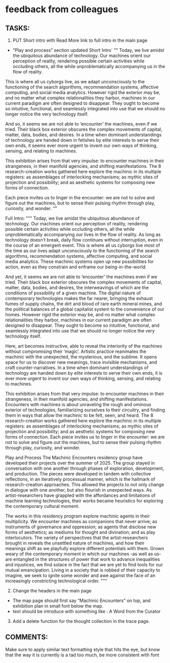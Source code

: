 # feedback from colleagues 

## TASKS:
1. PUT Short intro with Read More link to full intro in the main page
 - “Play and process” section updated
Short Intro`
""
Today, we live amidst the ubiquitous abundance of technology. Our machines orient our perception of reality, rendering possible certain activities while occluding others, all the while unproblematically accompanying us in the flow of reality. 

This is where all us cyborgs live, as we adapt unconsciously to the functioning of the search algorithms, recommendation systems, affective computing, and social media analytics. However rigid the exterior may be, and no matter what complex relationalities they harbor, machines in our current paradigm are often designed to disappear. They ought to become so intuitive, functional, and seamlessly integrated into use that we should no longer notice the very technology itself. 

And so, it seems we are not able to ‘encounter’ the machines, even if we tried. Their black box exterior obscures the complex movements of capital, matter, data, bodies, and desires. In a time when dominant understandings of technology are handed down in fetishes by elite interests to serve their own ends, it seems ever more urgent to invent our own ways of thinking, sensing, and relating to machines.

This exhibition arises from that very impulse: to encounter machines in their strangeness, in their manifold agencies, and shifting manifestations. The 8 research-creation works gathered here explore the machinic in its multiple registers: as assemblages of interlocking mechanisms; as mythic sites of projection and possibility; and as aesthetic systems for composing new forms of connection. 

Each piece invites us to linger in the encounter: we are not to solve and figure out the machines, but to sense their pulsing rhythm through play, curiosity, and wonder.
""

Full Intro:
"""
Today, we live amidst the ubiquitous abundance of technology. Our machines orient our perception of reality, rendering possible certain activities while occluding others, all the while unproblematically accompanying our lives in the flow of reality. As long as technology doesn’t break, daily flow continues without interruption, even in the course of an emergent event. This is where all us cyborgs live most of the time as our lives adapt unconsciously to the functioning of the search algorithms, recommendation systems, affective computing, and social media analytics. These machinic systems open up new possibilities for action, even as they constrain and enframe our being-in-the-world.

And yet, it seems we are not able to ‘encounter’ the machines even if we tried. Their black box exterior obscures the complex movements of capital, matter, data, bodies, and desires, the interweavings of which are the conditions of possibility of a given machine. The digital nature of contemporary technologies makes the far nearer, bringing the exhaust fumes of supply chains, the dirt and blood of rare earth mineral mines, and the political balances of a global capitalist system to the convenience of our homes. However rigid the exterior may be, and no matter what complex relationalities they harbor, machines in our current paradigm are often designed to disappear. They ought to become so intuitive, functional, and seamlessly integrated into use that we should no longer notice the very technology itself. 

Here, art becomes instructive, able to reveal the interiority of the machines without compromising their ‘magic’. Artistic practice reanimates the machinic with the unexpected, the mysterious, and the sublime. It opens space for us to discover new meanings, trace invisible mechanisms, and craft counter-narratives. In a time when dominant understandings of technology are handed down by elite interests to serve their own ends, it is ever more urgent to invent our own ways of thinking, sensing, and relating to machines. 

This exhibition arises from that very impulse: to encounter machines in their strangeness, in their manifold agencies, and shifting manifestations. Encounters with machines is about unraveling the rough and ominous exterior of technologies, familiarizing ourselves to their circuitry, and finding them in ways that allow the machinic to be felt, seen, and heard. The 8 research-creation works gathered here explore the machinic in its multiple registers: as assemblages of interlocking mechanisms; as mythic sites of projection and possibility; and as aesthetic systems for composing new forms of connection. Each piece invites us to linger in the encounter: we are not to solve and figure out the machines, but to sense their pulsing rhythm through play, curiosity, and wonder.


Play and Process
The Machinic Encounters residency group have developed their projects over the summer of 2025. The group stayed in conversation with one another through phases of exploration, development, and production. The pieces were developed in tandem with collective reflections, in an iteratively processual manner, which is the hallmark of research-creation approaches. This allowed the projects to not only change in dialogue with one another, but also flourish in unexpected ways. As artist-researchers have grappled with the affordances and limitations of machine learning technologies, their works became heuristics for exploring the contemporary cultural moment. 

The works in this residency program explore machinic agents in their multiplicity. We encounter machines as companions that never arrive; as instruments of governance and oppression; as agents that disclose new forms of aesthetics; as mediums for thought and divination; and as play interlocutors. The variety of perspectives that the artist-researchers brought in reveals the unsettled nature of machines, and how their meanings shift as we playfully explore different potentials with them. Grown weary of the contemporary moment in which our machines -as well as us- are entangled in the structures of power that work to advance inequalities and injustices, we find solace in the fact that we are yet to find tools for our mutual emancipation. Living in a society that is robbed of their capacity to imagine, we seek to ignite some wonder and awe against the face of an increasingly constricting technological order.
"""

2. Change the headers in the main page 
 - The map page should first say “Machinic Encounters” on top, and exhibition plan in small font below the map. 
 - text should be introduce with something like : A Word from the Curator

3. Add a delete function for the thought collection in the trace page.


## COMMENTS:
Make sure to apply similar text formatting style that hits the eye, but know that the way it is currently is a tad too much, be more consistent with font

